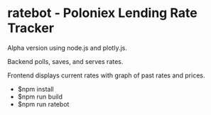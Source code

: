 # ratebot - Poloniex Lending Rate Tracker

Alpha version using node.js and plotly.js.

Backend polls, saves, and serves rates.

Frontend displays current rates with graph of past rates and prices.

* $npm install
* $npm run build
* $npm run ratebot